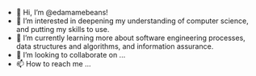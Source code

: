 - 👋 Hi, I’m @edamamebeans!
- 👀 I’m interested in deepening my understanding of computer science, and putting my skills to use.
- 🌱 I’m currently learning more about software engineering processes, data structures and algorithms, and information assurance.
- 💞️ I’m looking to collaborate on ...
- 📫 How to reach me ...

<!---
edamamebeans/edamamebeans is a ✨ special ✨ repository because its `README.md` (this file) appears on your GitHub profile.
You can click the Preview link to take a look at your changes.
--->
